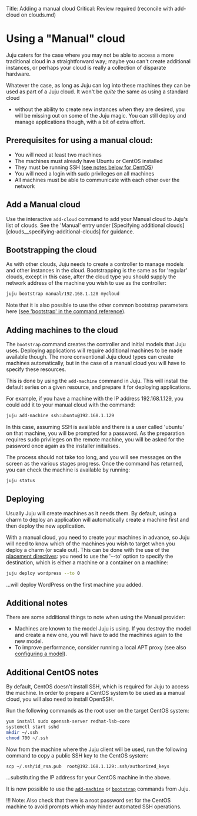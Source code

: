 Title: Adding a manual cloud
       Critical: Review required (reconcile with add-cloud on clouds.md)

# Using a "Manual" cloud

Juju caters for the
case where you may not be able to access a more traditional cloud in a
straightforward way; maybe you can't create additional instances, or perhaps
your cloud is really a collection of disparate hardware.

Whatever the case, as long as Juju can log into these machines they can be used
as part of a Juju cloud. It won't be _quite_ the same as using a standard cloud
- without the ability to create new instances when they are desired, you will
be missing out on some of the Juju magic. You can still deploy and manage
applications though, with a bit of extra effort.

## Prerequisites for using a manual cloud:

  - You will need at least two machines
  - The machines must already have Ubuntu or CentOS installed
  - They must be running SSH ([see notes below for CentOS](#additional-centos-notes))
  - You will need a login with sudo privileges on all machines
  - All machines must be able to communicate with each other over the network

## Add a Manual cloud

Use the interactive `add-cloud` command to add your Manual cloud to Juju's list
of clouds. See the 'Manual' entry under
[Specifying additional clouds][clouds__specifying-additional-clouds] for
guidance.

## Bootstrapping the cloud

As with other clouds, Juju needs to create a controller to manage models and
other instances in the cloud. Bootstrapping is the same as for 'regular'
clouds, except in this case, after the cloud type you should supply the network
address of the machine you wish to use as the controller:

```bash
juju bootstrap manual/192.168.1.128 mycloud
```

Note that it is also possible to use the other common bootstrap parameters here
([see 'bootstrap' in the command reference][commands]).

## Adding machines to the cloud

The `bootstrap` command creates the controller and initial models that Juju
uses. Deploying applications will require additional machines to be made
available though. The more conventional Juju cloud types can create machines
automatically, but in the case of a manual cloud you will have to specify these
resources.

This is done by using the `add-machine` command in Juju. This will install the
default series on a given resource, and prepare it for
deploying applications.

For example, if you have a machine with the IP address 192.168.1.129, you could
add it to your manual cloud with the command:

```bash
juju add-machine ssh:ubuntu@192.168.1.129
```

In this case, assuming SSH is available and there is a user called 'ubuntu' on
that machine, you will be prompted for a password. As the preparation requires
sudo privileges on the remote machine, you will be asked for the password once
again as the installer initialises.

The process should not take too long, and you will see messages on the screen as
the various stages progress. Once the command has returned, you can check
the machine is available by running:

```bash
juju status
```

## Deploying

Usually Juju will create machines as it needs them. By default, using a charm
to deploy an application will automatically create a machine first and then
deploy the new application.

With a manual cloud, you need to create your machines in advance, so Juju will
need to know which of the machines you wish to target when you deploy a charm
(or scale out). This can be done with the use of the
[placement directives][placement]: you need to use the
'--to' option to specify the destination, which is either a machine or a
container on a machine:

```bash
juju deploy wordpress --to 0
```
...will deploy WordPress on the first machine you added.

## Additional notes

There are some additional things to note when using the Manual provider:

 - Machines are known to the model Juju is using. If you destroy the model and
   create a new one, you will have to add the machines again to the new model.
 - To improve performance, consider running a local APT proxy (see also
   [configuring a model][models-config]).

## Additional CentOS notes

By default, CentOS doesn't install SSH, which is required for Juju to access 
the machine. In order to prepare a CentOS system to be used as a manual cloud,
you will also need to install OpenSSH. 

Run the following commands as the root user on the target CentOS system:

```bash
yum install sudo openssh-server redhat-lsb-core
systemctl start sshd
mkdir ~/.ssh
chmod 700 ~/.ssh
```

Now from the machine where the Juju client will be used, run the following 
command to copy a public SSH key to the CentOS system:


```
scp ~/.ssh/id_rsa.pub  root@192.168.1.129:.ssh/authorized_keys
```
...substituting the IP address for your CentOS machine in the above.

It is now possible to use the [`add-machine`](#adding-machines-to-the-cloud)
or [`bootstrap`](#bootstrapping-the-cloud) commands from Juju.

!!! Note: 
    Also check that there is a root password set for the CentOS machine 
    to avoid prompts which may hinder automated SSH operations.

[models-config]: ./models-config.html
[placement]: ./charms-deploying.html#deploying-to-specific-machines-and-containers
[commands]: ./commands.html
